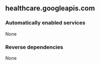## healthcare.googleapis.com

### Automatically enabled services

None

### Reverse dependencies

None
